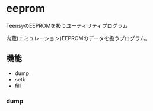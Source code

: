 # eeprom
TeensyのEEPROMを扱うユーティリティプログラム

内蔵(エミュレーション)EEPROMのデータを扱うプログラム。

## 機能
* dump
* setb
* fill

### dump 